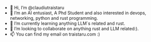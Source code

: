 - 👋 Hi, I’m @claudiutraistaru
- 👀 I’m an AI entusiast, A Phd Student and also interested in devops, networking, python and rust programming.
- 🌱 I’m currently learning anything LLM`s related and rust.
- 💞️ I’m looking to collaborate on anything rust and LLM related:).
- 📫 You can find my email on traistaru.com :)

<!---
claudiutraistaru/claudiutraistaru is a ✨ special ✨ repository because its `README.md` (this file) appears on your GitHub profile.
You can click the Preview link to take a look at your changes.
--->
